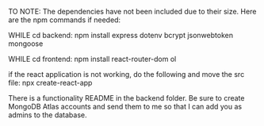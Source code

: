 TO NOTE: The dependencies have not been included due to their size.
Here are the npm commands if needed:

WHILE cd backend:
  npm install express dotenv bcrypt jsonwebtoken mongoose 

WHILE cd frontend:
  npm install react-router-dom ol

  if the react application is not working, do the following and move the src file:
    npx create-react-app <name>


There is a functionality README in the backend folder.
Be sure to create MongoDB Atlas accounts and send them to me so that I can add you as admins to the database.